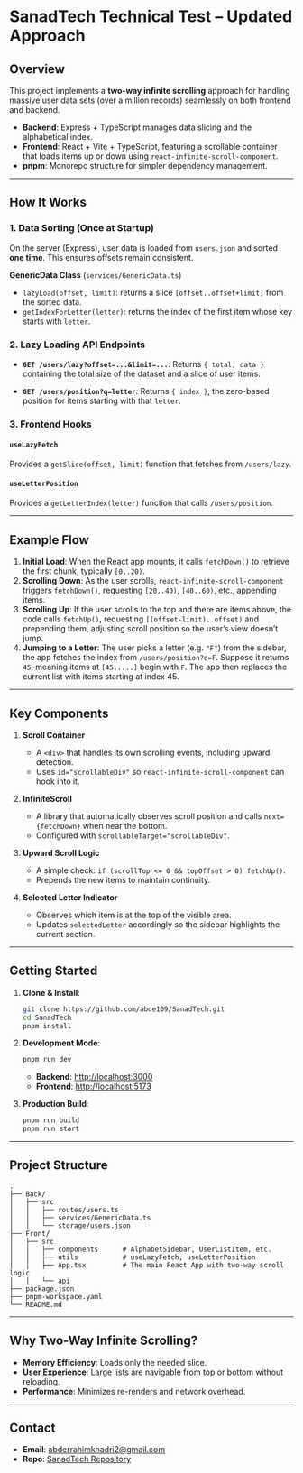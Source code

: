 # SanadTech Technical Test – Updated Approach

## Overview

This project implements a **two-way infinite scrolling** approach for handling massive user data sets (over a million records) seamlessly on both frontend and backend.

- **Backend**: Express + TypeScript manages data slicing and the alphabetical index.
- **Frontend**: React + Vite + TypeScript, featuring a scrollable container that loads items up or down using `react-infinite-scroll-component`.
- **pnpm**: Monorepo structure for simpler dependency management.

---

## How It Works

### 1. Data Sorting (Once at Startup)
On the server (Express), user data is loaded from `users.json` and sorted **one time**. This ensures offsets remain consistent.

**GenericData Class** (`services/GenericData.ts`)
- `lazyLoad(offset, limit)`: returns a slice `[offset..offset+limit]` from the sorted data.
- `getIndexForLetter(letter)`: returns the index of the first item whose key starts with `letter`.

### 2. Lazy Loading API Endpoints

- **`GET /users/lazy?offset=...&limit=...`**:
  Returns `{ total, data }` containing the total size of the dataset and a slice of user items.

- **`GET /users/position?q=letter`**:
  Returns `{ index }`, the zero-based position for items starting with that `letter`.

### 3. Frontend Hooks

#### `useLazyFetch`
Provides a `getSlice(offset, limit)` function that fetches from `/users/lazy`.

#### `useLetterPosition`
Provides a `getLetterIndex(letter)` function that calls `/users/position`.

---

## Example Flow

1. **Initial Load**: When the React app mounts, it calls `fetchDown()` to retrieve the first chunk, typically `[0..20)`.
2. **Scrolling Down**: As the user scrolls, `react-infinite-scroll-component` triggers `fetchDown()`, requesting `[20..40)`, `[40..60)`, etc., appending items.
3. **Scrolling Up**: If the user scrolls to the top and there are items above, the code calls `fetchUp()`, requesting `[(offset-limit)..offset)` and prepending them, adjusting scroll position so the user’s view doesn’t jump.
4. **Jumping to a Letter**: The user picks a letter (e.g. `"F"`) from the sidebar, the app fetches the index from `/users/position?q=F`. Suppose it returns `45`, meaning items at `[45.....]` begin with `F`. The app then replaces the current list with items starting at index 45.

---

## Key Components

1. **Scroll Container**
   - A `<div>` that handles its own scrolling events, including upward detection.
   - Uses `id="scrollableDiv"` so `react-infinite-scroll-component` can hook into it.

2. **InfiniteScroll**
   - A library that automatically observes scroll position and calls `next={fetchDown}` when near the bottom.
   - Configured with `scrollableTarget="scrollableDiv"`.

3. **Upward Scroll Logic**
   - A simple check: `if (scrollTop <= 0 && topOffset > 0) fetchUp()`.
   - Prepends the new items to maintain continuity.

4. **Selected Letter Indicator**
   - Observes which item is at the top of the visible area.
   - Updates `selectedLetter` accordingly so the sidebar highlights the current section.

---

## Getting Started

1. **Clone & Install**:
   ```bash
   git clone https://github.com/abde109/SanadTech.git
   cd SanadTech
   pnpm install
   ```

2. **Development Mode**:
   ```bash
   pnpm run dev
   ```
   - **Backend**: [http://localhost:3000](http://localhost:3000)
   - **Frontend**: [http://localhost:5173](http://localhost:5173)

3. **Production Build**:
   ```bash
   pnpm run build
   pnpm run start
   ```

---

## Project Structure

```
.
├── Back/
│   ├── src
│   │   ├── routes/users.ts
│   │   ├── services/GenericData.ts
│   │   └── storage/users.json
├── Front/
│   ├── src
│   │   ├── components      # AlphabetSidebar, UserListItem, etc.
│   │   ├── utils           # useLazyFetch, useLetterPosition
│   │   ├── App.tsx         # The main React App with two-way scroll logic
│   │   └── api
├── package.json
├── pnpm-workspace.yaml
└── README.md
```

---

## Why Two-Way Infinite Scrolling?
- **Memory Efficiency**: Loads only the needed slice.
- **User Experience**: Large lists are navigable from top or bottom without reloading.
- **Performance**: Minimizes re-renders and network overhead.

---

## Contact

- **Email**: [abderrahimkhadri2@gmail.com](mailto:abderrahimkhadri2@gmail.com)
- **Repo**: [SanadTech Repository](https://github.com/yourusername/SanadTech)

